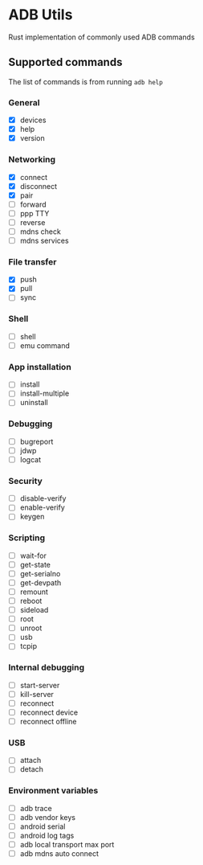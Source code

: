 # ADB Utils

Rust implementation of commonly used ADB commands

## Supported commands

The list of commands is from running `adb help`

### General

- [x] devices
- [x] help
- [x] version

### Networking

- [x] connect
- [x] disconnect
- [x] pair
- [ ] forward
- [ ] ppp TTY
- [ ] reverse
- [ ] mdns check
- [ ] mdns services

### File transfer

- [x] push
- [x] pull
- [ ] sync

### Shell

- [ ] shell
- [ ] emu command

### App installation

- [ ] install
- [ ] install-multiple
- [ ] uninstall

### Debugging

- [ ] bugreport
- [ ] jdwp
- [ ] logcat

### Security

- [ ] disable-verify
- [ ] enable-verify
- [ ] keygen

### Scripting

- [ ] wait-for
- [ ] get-state
- [ ] get-serialno
- [ ] get-devpath
- [ ] remount
- [ ] reboot
- [ ] sideload
- [ ] root
- [ ] unroot
- [ ] usb
- [ ] tcpip

### Internal debugging

- [ ] start-server
- [ ] kill-server
- [ ] reconnect
- [ ] reconnect device
- [ ] reconnect offline

### USB

- [ ] attach
- [ ] detach

### Environment variables

- [ ] adb trace
- [ ] adb vendor keys
- [ ] android serial
- [ ] android log tags
- [ ] adb local transport max port
- [ ] adb mdns auto connect
